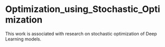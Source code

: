 # Optimization_using_Stochastic_Optimization
This work is associated with research on stochastic optimization of Deep Learning models. 
